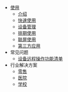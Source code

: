 * [使用](README)
  * [介绍](start/overview)
  * [快速使用](start/quick)
  * [设备管理](start/terminal)
  * [排期使用](start/channel)
  * [联屏使用](start/wall)
  * [第三方应用](start/thirdApp)
* 常见问题
  * [设备远程操作功能清单](question/controlList)
* 行业解决方案
  * [零售](sln/retail)
  * [医院](sln/hospital)
  * [学校](sln/school)
